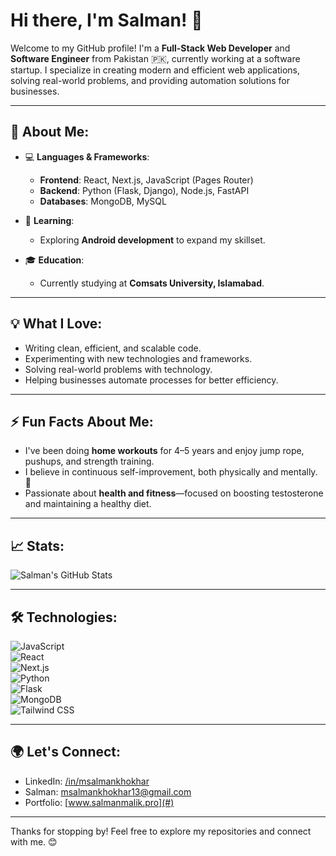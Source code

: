 # Hi there, I'm Salman! 👋

Welcome to my GitHub profile! I'm a **Full-Stack Web Developer** and **Software Engineer** from Pakistan 🇵🇰, currently working at a software startup. I specialize in creating modern and efficient web applications, solving real-world problems, and providing automation solutions for businesses.

---

## 🚀 About Me:

- 💻 **Languages & Frameworks**:  
  - **Frontend**: React, Next.js, JavaScript (Pages Router)  
  - **Backend**: Python (Flask, Django), Node.js, FastAPI  
  - **Databases**: MongoDB, MySQL

- 🌱 **Learning**:  
  - Exploring **Android development** to expand my skillset.

- 🎓 **Education**:  
  - Currently studying at **Comsats University, Islamabad**.

---

## 💡 What I Love:

- Writing clean, efficient, and scalable code.
- Experimenting with new technologies and frameworks.
- Solving real-world problems with technology.
- Helping businesses automate processes for better efficiency.

---

## ⚡ Fun Facts About Me:

- I've been doing **home workouts** for 4–5 years and enjoy jump rope, pushups, and strength training.
- I believe in continuous self-improvement, both physically and mentally. 🌟
- Passionate about **health and fitness**—focused on boosting testosterone and maintaining a healthy diet.

---

## 📈 Stats:

![Salman's GitHub Stats](https://github-readme-stats.vercel.app/api?username=msalmankhokhar&show_icons=true&theme=radical)

---

## 🛠️ Technologies:

![JavaScript](https://img.shields.io/badge/JavaScript-F7DF1E?style=for-the-badge&logo=javascript&logoColor=black)  
![React](https://img.shields.io/badge/React-61DAFB?style=for-the-badge&logo=react&logoColor=black)  
![Next.js](https://img.shields.io/badge/Next.js-000000?style=for-the-badge&logo=next.js&logoColor=white)  
![Python](https://img.shields.io/badge/Python-3776AB?style=for-the-badge&logo=python&logoColor=white)  
![Flask](https://img.shields.io/badge/Flask-000000?style=for-the-badge&logo=flask&logoColor=white)  
![MongoDB](https://img.shields.io/badge/MongoDB-47A248?style=for-the-badge&logo=mongodb&logoColor=white)  
![Tailwind CSS](https://img.shields.io/badge/Tailwind_CSS-38B2AC?style=for-the-badge&logo=tailwind-css&logoColor=white)

---

## 🌍 Let's Connect:

- LinkedIn: [/in/msalmankhokhar](#)
- Salman: [msalmankhokhar13@gmail.com](#)
- Portfolio: [www.salmanmalik.pro](#)

---

Thanks for stopping by! Feel free to explore my repositories and connect with me. 😊
